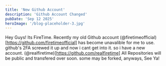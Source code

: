 ```yaml
---
title: 'New Github Account'
description: 'Github Account Changed'
pubDate: 'Sep 12 2025'
heroImage: '/blog-placeholder-3.jpg'
---
```


Hey Guys! Its FireTime. 
Recently my old Github account (@firetimeofficial)[https://github.com/firetimeofficial] has become unavalible for me to use. github's 2FA screwed it up and now i cant get into it. so i have a new account. (@realfiretime)[https://github.com/realfiretime]
All Repositories will be public and transfered over soon. some may be forked, anyways, See Ya!

